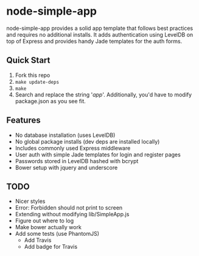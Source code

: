 # node-simple-app

node-simple-app provides a solid app template that follows best practices and
requires no additional installs. It adds authentication using LevelDB on top of
Express and provides handy Jade templates for the auth forms.

## Quick Start

1. Fork this repo
1. `make update-deps`
1. `make`
1. Search and replace the string '_app_'. Additionally, you'd have to modify package.json as you see fit.

## Features

* No database installation (uses LevelDB)
* No global package installs (dev deps are installed locally)
* Includes commonly used Express middleware
* User auth with simple Jade templates for login and register pages
* Passwords stored in LevelDB hashed with bcrypt
* Bower setup with jquery and underscore

## TODO

* Nicer styles
* Error: Forbidden should not print to screen
* Extending without modifying lib/SimpleApp.js
* Figure out where to log
* Make bower actually work
* Add some tests (use PhantomJS)
  * Add Travis
  * Add badge for Travis